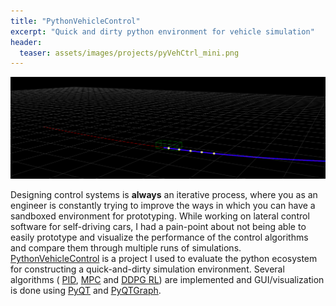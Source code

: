 ```yaml
---
title: "PythonVehicleControl"
excerpt: "Quick and dirty python environment for vehicle simulation"
header:
  teaser: assets/images/projects/pyVehCtrl_mini.png
---
```


![PythonVehicleControl](/assets/images/projects/pyVehCtrl.png)

Designing control systems is **always** an iterative process, where
you as an engineer is constantly trying to improve the ways in which 
you can have a sandboxed environment for prototyping. While working 
on lateral control software for self-driving cars, I had a pain-point 
about not being able to easily prototype and visualize the performance 
of the control algorithms and compare them through multiple runs of 
simulations. 
[PythonVehicleControl](https://github.com/yongkyuns/PythonVehicleControl)
is a project I used to evaluate the python ecosystem for constructing 
a quick-and-dirty simulation environment. Several algorithms (
[PID](https://en.wikipedia.org/wiki/PID_controller), 
[MPC](https://en.wikipedia.org/wiki/Model_predictive_control) and 
[DDPG RL](https://towardsdatascience.com/deep-deterministic-policy-gradients-explained-2d94655a9b7b)) 
are implemented and GUI/visualization is done using
[PyQT](https://wiki.python.org/moin/PyQt) and 
[PyQTGraph](https://www.pyqtgraph.org/). 







